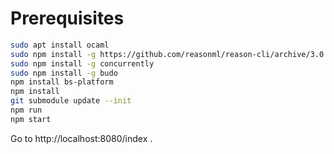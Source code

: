 # Prerequisites

```bash
sudo apt install ocaml
sudo npm install -g https://github.com/reasonml/reason-cli/archive/3.0.4-bin-linux.tar.gz
sudo npm install -g concurrently
sudo npm install -g budo
npm install bs-platform
npm install
git submodule update --init
npm run
npm start
```

Go to http://localhost:8080/index .
